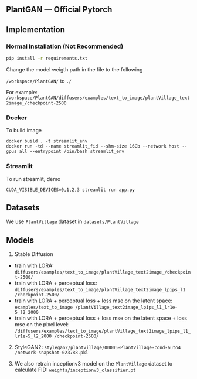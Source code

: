 ## PlantGAN &mdash; Official Pytorch 

## Implementation
### Normal Installation (Not Recommended)
``` bash
pip install -r requirements.txt
```
Change the model weigth path in the file to the following

`/workspace/PlantGAN/` to  `./` 

For example:
`/workspace/PlantGAN/diffusers/examples/text_to_image/plantVillage_text2image_/checkpoint-2500`


### Docker 
To build image
```
docker build . -t streamlit_env
docker run -td --name streamlit_fid --shm-size 16Gb --network host --gpus all --entrypoint /bin/bash streamlit_env
```

### Streamlit
To run streamlit, demo
```
CUDA_VISIBLE_DEVICES=0,1,2,3 streamlit run app.py
```



## Datasets
We use `PlantVillage` dataset in `datasets/PlantVillage`

## Models
1. Stable Diffusion 
+ train with LORA: `diffusers/examples/text_to_image/plantVillage_text2image_/checkpoint-2500/`
+ train with LORA + perceptual loss: `diffusers/examples/text_to_image/plantVillage_text2image_lpips_l1
/checkpoint-2500/`
+ train with LORA + perceptual loss + loss mse on the latent space: `examples/text_to_image
/plantVillage_text2image_lpips_l1_lr1e-5_l2_2000`
+ train with LORA + perceptual loss + loss mse on the latent space + loss mse on the pixel level:  `/diffusers/examples/text_to_image/plantVillage_text2image_lpips_l1_lr1e-5_l2_2000
/checkpoint-2500/`

2. StyleGAN2: `stylegan2/plantvillage/00005-PlantVillage-cond-auto4
/network-snapshot-023788.pkl`

3. We also retrain inceptionv3 model on the `PlantVillage` dataset to calculate FID: `weights/inceptionv3_classifier.pt`

